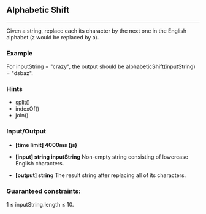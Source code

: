 ## Alphabetic Shift
---
Given a string, replace each its character by the next one in the English alphabet (z would be replaced by a).

### Example
For inputString = "crazy", the output should be
alphabeticShift(inputString) = "dsbaz".

### Hints
-   split()
-   indexOf()
-   join()

### Input/Output
- **[time limit] 4000ms (js)**

- **[input] string inputString**
Non-empty string consisting of lowercase English characters.

- **[output] string**
The result string after replacing all of its characters.

### Guaranteed constraints:
1 ≤ inputString.length ≤ 10.
